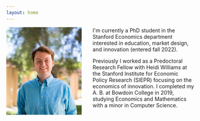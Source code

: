```yaml
---
layout: home
---
```


<img src="images/SIEPR_Headshot.jpg" width="40%" align="left" style="padding-right: 30px;">

I'm currently a PhD student in the Stanford Economics department interested in education, market design, and innovation (entered fall 2022). 

Previously I worked as a Predoctoral Research Fellow with Heidi Williams at the Stanford Institute for Economic Policy Research (SIEPR) focusing on the economics of innovation. I completed my A. B. at Bowdoin College in 2019, studying Economics and Mathematics with a minor in Computer Science.
